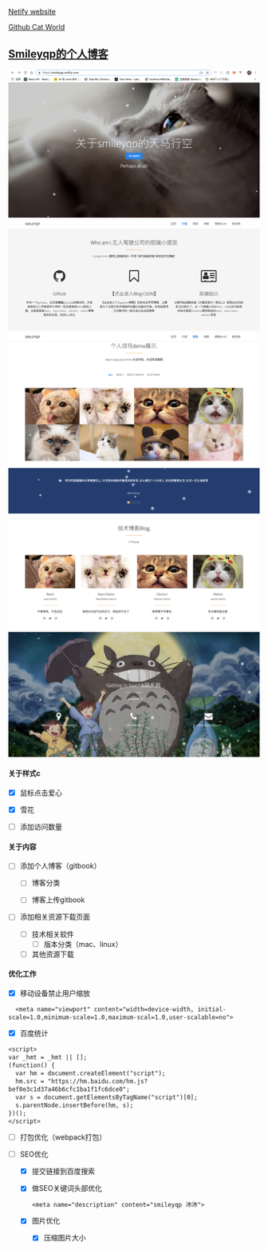 [Netify website](https://smileyqp.netlify.com/)

[Github Cat World](https://smileyqp.github.io/)

## [Smileyqp的个人博客](https://smileyqp.netlify.com/)

![smileyqp](https://github.com/smileyqp/github_pic/blob/master/smileyqp.github.io/1.png)
![smileyqp](https://github.com/smileyqp/github_pic/blob/master/smileyqp.github.io/2.png)
![smileyqp](https://github.com/smileyqp/github_pic/blob/master/smileyqp.github.io/3.png)
![smileyqp](https://github.com/smileyqp/github_pic/blob/master/smileyqp.github.io/4.png)
![smileyqp](https://github.com/smileyqp/github_pic/blob/master/smileyqp.github.io/5.png)
![smileyqp](https://github.com/smileyqp/github_pic/blob/master/smileyqp.github.io/6.png)

#### 关于样式c

- [x] 鼠标点击爱心
- [x] 雪花
- [ ] 添加访问数量



#### 关于内容

- [ ] 添加个人博客（gitbook）

  - [ ] 博客分类

  - [ ] 博客上传gitbook

    

- [ ] 添加相关资源下载页面
  - [ ] 技术相关软件
    - [ ] 版本分类（mac、linux）
  - [ ] 其他资源下载

#### 优化工作

- [x] 移动设备禁止用户缩放

```shell
  <meta name="viewport" content="width=device-width, initial-scale=1.0,minimum-scale=1.0,maximum-scal=1.0,user-scalable=no">
```

- [x] 百度统计

```shell
<script>
var _hmt = _hmt || [];
(function() {
  var hm = document.createElement("script");
  hm.src = "https://hm.baidu.com/hm.js?bef0e3c1d37a46b6cfc1ba1f1fc6dce0";
  var s = document.getElementsByTagName("script")[0]; 
  s.parentNode.insertBefore(hm, s);
})();
</script>
```

- [ ] 打包优化（webpack打包）

- [ ] SEO优化

  - [x] 提交链接到百度搜索

  - [x] 做SEO关键词头部优化

    ```shell
    <meta name="description" content="smileyqp 沛沛">
    ```

  - [x] 图片优化

    - [x] 压缩图片大小

    